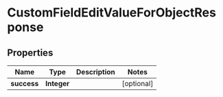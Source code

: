 

# CustomFieldEditValueForObjectResponse


## Properties

| Name | Type | Description | Notes |
|------------ | ------------- | ------------- | -------------|
|**success** | **Integer** |  |  [optional] |



